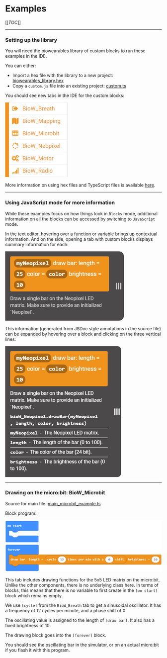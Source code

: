 # Examples

[[_TOC_]]

----

### Setting up the library

You will need the biowearables library of custom blocks to run these examples in the IDE.

You can either:

- Import a hex file with the library to a new project: [biowearables_library.hex](../hex/biowearables_library.hex)
- Copy a `custom.js` file into an existing project: [custom.ts](../typescript/custom.ts)

You should see new tabs in the IDE for the custom blocks:

![New tabs](../images/IDE_new_tabs.png)

More information on using hex files and TypeScript files is available [here](../README.md/#storing-and-retrieving-projects).

----

### Using JavaScript mode for more information

While these examples focus on how things look in `Blocks` mode, additional information on all the blocks can be accessed by switching to `JavaScript` mode.

In the text editor, hovering over a function or variable brings up contextual information. And on the side, opening a tab with custom blocks displays summary information for each:

![Summary information](../images/IDE_js_docs_1.png)

This information (generated from JSDoc style annotations in the source file) can be expanded by hovering over a block and clicking on the three vertical lines:

![Summary information](../images/IDE_js_docs_2.png)

----

### Drawing on the micro:bit: BioW_Microbit

Source for main file: [main_microbit_example.ts](../typescript/main_microbit_example.ts)

Block program:

![](../images/blocks_microbit_example.png)

This tab includes drawing functions for the 5x5 LED matrix on the micro:bit. Unlike the other components, there is no underlying class here. In terms of blocks, this means that there is no variable to first create in the `[on start]` block which remains empty.

We use `[cycle]` from the `BioW_Breath` tab to get a sinusoidal oscillator. It has a frequency of 12 cycles per minute, and a phase shift of 0.

The oscillating value is assigned to the length of `[draw bar]`. It also has a fixed brightness of 10.

The drawing block goes into the `[forever]` block.

You should see the oscillating bar in the simulator, or on an actual micro:bit if you flash it with this program.
